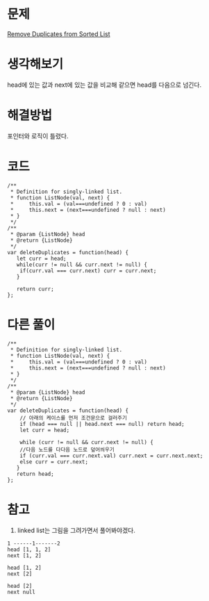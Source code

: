 # 문제

[Remove Duplicates from Sorted List
](https://leetcode.com/problems/remove-duplicates-from-sorted-list/)

# 생각해보기

head에 있는 값과 next에 있는 값을 비교해 같으면 head를 다음으로 넘긴다.

# 해결방법

포인터와 로직이 틀렸다.

# 코드

```
/**
 * Definition for singly-linked list.
 * function ListNode(val, next) {
 *     this.val = (val===undefined ? 0 : val)
 *     this.next = (next===undefined ? null : next)
 * }
 */
/**
 * @param {ListNode} head
 * @return {ListNode}
 */
var deleteDuplicates = function(head) {
   let curr = head;
   while(curr != null && curr.next != null) {
    if(curr.val === curr.next) curr = curr.next;
   }

   return curr;
};
```

# 다른 풀이

```
/**
 * Definition for singly-linked list.
 * function ListNode(val, next) {
 *     this.val = (val===undefined ? 0 : val)
 *     this.next = (next===undefined ? null : next)
 * }
 */
/**
 * @param {ListNode} head
 * @return {ListNode}
 */
var deleteDuplicates = function(head) {
    // 아래의 케이스를 먼저 조건문으로 걸러주기
    if (head === null || head.next === null) return head;
    let curr = head;

    while (curr != null && curr.next != null) {
    //다음 노드를 다다음 노드로 덮어씌우기
    if (curr.val === curr.next.val) curr.next = curr.next.next;
    else curr = curr.next;
   }
   return head;
};
```

# 참고

1. linked list는 그림을 그려가면서 풀어봐야겠다.

```
1 ------1-------2
head [1, 1, 2]
next [1, 2]

head [1, 2]
next [2]

head [2]
next null
```
